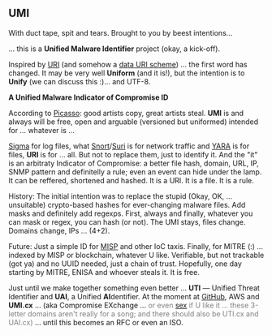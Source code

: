 ## UMI

With duct tape, spit and tears. Brought to you by beest intentions…

… this is a **Unified Malware Identifier** project (okay, a kick-off).

Inspired by [URI](https://en.wikipedia.org/wiki/Uniform_Resource_Identifier) (and somehow a [data URI scheme](https://en.wikipedia.org/wiki/Data_URI_scheme)) … the first word has changed. It may be very well **Uniform** (and it is!), but the intention is to **Unify** (we can discuss this :)... and UTF-8. 

**A Unified Malware Indicator of Compromise ID**

According to [Picasso](https://www.quora.com/What-did-Picasso-mean-when-he-joked-good-artists-copy-great-artists-steal-Did-he-really-say-this-or-did-someone-else-say-it?share=1): good artists copy, great artists steal. **UMI** is and always will be free, open and arguable (versioned but uniformed) intended for … whatever is ...

[Sigma](https://github.com/SigmaHQ/sigma) for log files, what [Snort](https://www.snort.org/)/[Suri](https://suricata.readthedocs.io/en/suricata-6.0.0/rules/) is for network traffic and [YARA](https://github.com/VirusTotal/yara) is for files, **URI** is for ... all. But not to replace them, just to identify it. And the "it" is an arbitraty Indicator of Compromise: a better file hash, domain, URL, IP, SNMP pattern and definitelly a rule; even an event can hide under the lamp. It can be reffered, shortened and hashed. It is a URI. It is a file. It is a rule.

History: The initial intention was to replace the stupid (Okay, OK, … unsuitable) crypto-based hashes for ever-changing malware files. Add masks and definitely add regexps. First, always and finally, whatever you can mask or regex, you can hash (or not). The UMI stays, files change. Domains change, IPs … (4+2).

Future: Just a simple ID for [MISP](https://www.misp-project.org/) and other IoC taxis. Finally, for MITRE (:) … indexed by MISP or blockchain, whatever U like. Verifiable, but not trackable (got ya) and no UUID needed, just a chain of trust. Hopefully, one day starting by MITRE, ENISA and whoever steals it. It is free.

Just until we make together something even better … **UTI** — Unified Threat Identifier and **UAI**, a Unified **AI**dentifier. At the moment at [GitHub](https://github.com/0x0rion/UMI), AWS and **UMI.cx** … (aka Compromise EXchange … <span style="color:gray">or even [sex](https://www.etymonline.com/word/Sex) if U like it … these 3-letter domains aren't really for a song; and there should also be UTI.cx and UAI.cx)</span> … until this becomes an RFC or even an ISO.
